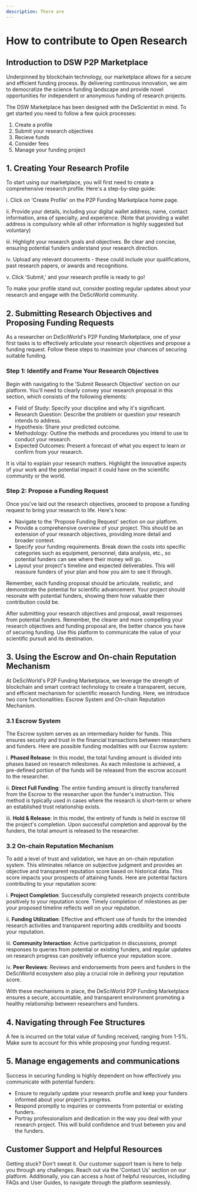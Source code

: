 ```yaml
---
description: There are
---
```


# How to contribute to Open Research

## Introduction to DSW P2P Marketplace

Underpinned by blockchain technology, our marketplace allows for a secure and efficient funding process. By delivering continuous innovation, we aim to democratize the science funding landscape and provide novel opportunities for independent or anonymous funding of research projects.

The DSW Marketplace has been designed with the DeScientist in mind. To get started you need to follow a few quick processes:&#x20;

1. Create a profile
2. Submit your research objectives&#x20;
3. Recieve funds&#x20;
4. Consider fees&#x20;
5. Manage your funding project&#x20;

## 1. Creating Your Research Profile

To start using our marketplace, you will first need to create a comprehensive research profile. Here's a step-by-step guide:

i. Click on 'Create Profile' on the P2P Funding Marketplace home page.

ii. Provide your details, including your digital wallet address, name, contact information, area of specialty, and experience. (Note that providing a wallet address is compulsory while all other information is highly suggested but voluntary)

iii. Highlight your research goals and objectives. Be clear and concise, ensuring potential funders understand your research direction.

iv. Upload any relevant documents - these could include your qualifications, past research papers, or awards and recognitions.

v. Click 'Submit,' and your research profile is ready to go!

To make your profile stand out, consider posting regular updates about your research and engage with the DeSciWorld community.

## 2. Submitting Research Objectives and Proposing Funding Requests

As a researcher on DeSciWorld's P2P Funding Marketplace, one of your first tasks is to effectively articulate your research objectives and propose a funding request. Follow these steps to maximize your chances of securing suitable funding.

### Step 1: Identify and Frame Your Research Objectives

Begin with navigating to the 'Submit Research Objective' section on our platform. You'll need to clearly convey your research proposal in this section, which consists of the following elements:

* Field of Study: Specify your discipline and why it's significant.
* Research Question: Describe the problem or question your research intends to address.
* Hypothesis: Share your predicted outcome.
* Methodology: Outline the methods and procedures you intend to use to conduct your research.
* Expected Outcomes: Present a forecast of what you expect to learn or confirm from your research.

It is vital to explain your research matters. Highlight the innovative aspects of your work and the potential impact it could have on the scientific community or the world.

### Step 2: Propose a Funding Request

Once you've laid out the research objectives, proceed to propose a funding request to bring your research to life. Here's how:

* Navigate to the 'Propose Funding Request' section on our platform.
* Provide a comprehensive overview of your project. This should be an extension of your research objectives, providing more detail and broader context.
* Specify your funding requirements. Break down the costs into specific categories such as equipment, personnel, data analysis, etc., so potential funders can see where their money will go.
* Layout your project's timeline and expected deliverables. This will reassure funders of your plan and how you aim to see it through.

Remember, each funding proposal should be articulate, realistic, and demonstrate the potential for scientific advancement. Your project should resonate with potential funders, showing them how valuable their contribution could be.

After submitting your research objectives and proposal, await responses from potential funders. Remember, the clearer and more compelling your research objectives and funding proposal are, the better chance you have of securing funding. Use this platform to communicate the value of your scientific pursuit and its destination.

## 3. Using the Escrow and On-chain Reputation Mechanism

At DeSciWorld's P2P Funding Marketplace, we leverage the strength of blockchain and smart contract technology to create a transparent, secure, and efficient mechanism for scientific research funding. Here, we introduce two core functionalities: Escrow System and On-chain Reputation Mechanism.

### 3.1 Escrow System

The Escrow system serves as an intermediary holder for funds. This ensures security and trust in the financial transactions between researchers and funders. Here are possible funding modalities with our Escrow system:

i. **Phased Release**: In this model, the total funding amount is divided into phases based on research milestones. As each milestone is achieved, a pre-defined portion of the funds will be released from the escrow account to the researcher.

ii. **Direct Full Funding**: The entire funding amount is directly transferred from the Escrow to the researcher upon the funder's instruction. This method is typically used in cases where the research is short-term or where an established trust relationship exists.

iii. **Hold & Release**: In this model, the entirety of funds is held in escrow till the project's completion. Upon successful completion and approval by the funders, the total amount is released to the researcher.

### 3.2 On-chain Reputation Mechanism

To add a level of trust and validation, we have an on-chain reputation system. This eliminates reliance on subjective judgment and provides an objective and transparent reputation score based on historical data. This score impacts your prospects of attaining funds. Here are potential factors contributing to your reputation score:

i. **Project Completion**: Successfully completed research projects contribute positively to your reputation score. Timely completion of milestones as per your proposed timeline reflects well on your reputation.

ii. **Funding Utilization**: Effective and efficient use of funds for the intended research activities and transparent reporting adds credibility and boosts your reputation.

iii. **Community Interaction**: Active participation in discussions, prompt responses to queries from potential or existing funders, and regular updates on research progress can positively influence your reputation score.

iv. **Peer Reviews**: Reviews and endorsements from peers and funders in the DeSciWorld ecosystem also play a crucial role in defining your reputation score.

With these mechanisms in place, the DeSciWorld P2P Funding Marketplace ensures a secure, accountable, and transparent environment promoting a healthy relationship between researchers and funders.

## 4. Navigating through Fee Structures

A fee is incurred on the total value of funding received, ranging from 1-5%. Make sure to account for this while proposing your funding request.

## 5. Manage engagements and communications

Success in securing funding is highly dependent on how effectively you communicate with potential funders:

* Ensure to regularly update your research profile and keep your funders informed about your project's progress.
* Respond promptly to inquiries or comments from potential or existing funders.
* Portray professionalism and dedication in the way you deal with your research project. This will build confidence and trust between you and the funders.

## Customer Support and Helpful Resources

Getting stuck? Don't sweat it. Our customer support team is here to help you through any challenges. Reach out via the 'Contact Us' section on our platform. Additionally, you can access a host of helpful resources, including FAQs and User Guides, to navigate through the platform seamlessly.
